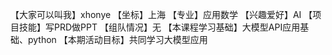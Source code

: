 【大家可以叫我】xhonye
【坐标】上海
【专业】应用数学
【兴趣爱好】AI
【项目技能】写PRD做PPT
【组队情况】无
【本课程学习基础】大模型API应用基础、python
【本期活动目标】共同学习大模型应用
